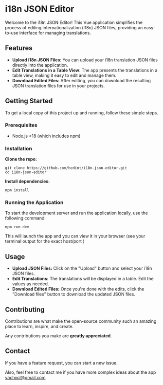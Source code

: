 # i18n JSON Editor

Welcome to the i18n JSON Editor! This Vue application simplifies the process of editing internationalization (i18n) JSON files, providing an easy-to-use interface for managing translations.

## Features

- **Upload i18n JSON Files**: You can upload your i18n translation JSON files directly into the application.
- **Edit Translations in a Table View**: The app presents the translations in a table view, making it easy to edit and manage them.
- **Download Edited Files**: After editing, you can download the resulting JSON translation files for use in your projects.

## Getting Started

To get a local copy of this project up and running, follow these simple steps.

### Prerequisites

- Node.js >18 (which includes npm)

### Installation

**Clone the repo:**

```shell
git clone https://github.com/hedint/i18n-json-editor.git
cd i18n-json-editor
```

**Install dependencies:**

```shell
npm install
```

### Running the Application

To start the development server and run the application locally, use the following command:

```shell
npm run dev

```
This will launch the app and you can view it in your browser (see your terminal output for the exact host/port )

## Usage

- **Upload JSON Files:** Click on the "Upload" button and select your i18n JSON files.
- **Edit Translations:** The translations will be displayed in a table. Edit the values as needed.
- **Download Edited Files:** Once you're done with the edits, click the "Download files" button to download the updated JSON files.

## Contributing

Contributions are what make the open-source community such an amazing place to learn, inspire, and create. 

Any contributions you make are **greatly appreciated**.

## Contact
If you have a feature request, you can start a new issue.

Also, feel free to contact me if you have more complex ideas about the app [vachvol@gmail.com](mailto:vachvol@gmail.com)